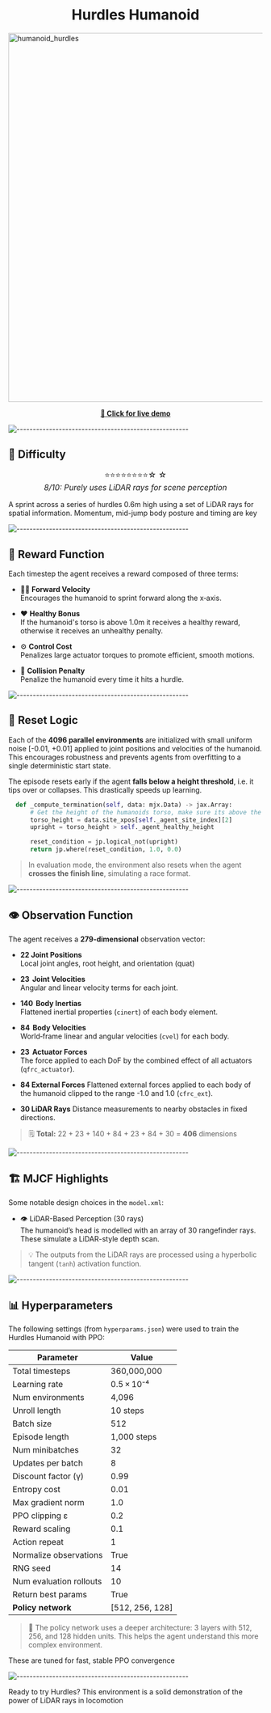 <div align="center">
  <h1>Hurdles Humanoid</h1>
</div>

<img width="1818" height="730" alt="humanoid_hurdles" src="https://github.com/user-attachments/assets/73df4c68-7274-4cb2-8104-c62c870cb11a" />

<br/>

<p align="center">
  <a href="https://i1cps.github.io/Sports-Hub-Website/"><strong>🔗 Click for live demo </strong></a>
</p>

![-----------------------------------------------------](https://raw.githubusercontent.com/andreasbm/readme/master/assets/lines/aqua.png)

## 🧩 Difficulty

<p align="center" style="font-size:1.1em">
⭐⭐⭐⭐⭐⭐⭐⭐☆ ☆<br/>
<em>8/10: Purely uses LiDAR rays for scene perception </em>
</p>

A sprint across a series of hurdles 0.6m high using a set of LiDAR rays for spatial information. Momentum, mid-jump body posture and timing are key

![-----------------------------------------------------](https://raw.githubusercontent.com/andreasbm/readme/master/assets/lines/aqua.png)

## 🧮 Reward Function

Each timestep the agent receives a reward composed of three terms:

- 🏃‍♂️ **Forward Velocity**  
  Encourages the humanoid to sprint forward along the x‑axis.

- ❤️ **Healthy Bonus**  
  If the humanoid's torso is above 1.0m it receives a healthy reward, otherwise it receives an unhealthy penalty.

- ⚙️ **Control Cost**  
  Penalizes large actuator torques to promote efficient, smooth motions.

- 🤕 **Collision Penalty**  
  Penalize the humanoid every time it hits a hurdle.

![-----------------------------------------------------](https://raw.githubusercontent.com/andreasbm/readme/master/assets/lines/aqua.png)

## 🔁 Reset Logic

Each of the **4096 parallel environments** are initialized with small uniform noise [-0.01, +0.01] applied to joint positions and velocities of the humanoid. This encourages robustness and prevents agents from overfitting to a single deterministic start state.

The episode resets early if the agent **falls below a height threshold**, i.e. it tips over or collapses. This drastically speeds up learning.

```python
  def _compute_termination(self, data: mjx.Data) -> jax.Array:
      # Get the height of the humanoids torso, make sure its above the height limit
      torso_height = data.site_xpos[self._agent_site_index][2]
      upright = torso_height > self._agent_healthy_height

      reset_condition = jp.logical_not(upright)
      return jp.where(reset_condition, 1.0, 0.0)
```

> In evaluation mode, the environment also resets when the agent **crosses the finish line**, simulating a race format.

![-----------------------------------------------------](https://raw.githubusercontent.com/andreasbm/readme/master/assets/lines/aqua.png)

## 👁 Observation Function

The agent receives a **279‑dimensional** observation vector:

- **22 Joint Positions**  
  Local joint angles, root height, and orientation (quat)

- **23  Joint Velocities**  
  Angular and linear velocity terms for each joint.

- **140  Body Inertias**  
  Flattened inertial properties (`cinert`) of each body element.

- **84  Body Velocities**  
  World‑frame linear and angular velocities (`cvel`) for each body.

- **23  Actuator Forces**  
  The force applied to each DoF by the combined effect of all actuators (`qfrc_actuator`).

- **84 External Forces**
  Flattened external forces applied to each body of the humanoid clipped to the range -1.0 and 1.0 (`cfrc_ext`).

- **30 LiDAR Rays**
  Distance measurements to nearby obstacles in fixed directions.

> 🗒️ **Total:** 22 + 23 + 140 + 84 + 23 + 84 + 30 = **406** dimensions

![-----------------------------------------------------](https://raw.githubusercontent.com/andreasbm/readme/master/assets/lines/aqua.png)

## 🏗️ MJCF Highlights

Some notable design choices in the `model.xml`:

- 👁️ LiDAR-Based Perception (30 rays)  
  The humanoid’s head is modelled with an array of 30 rangefinder rays. These simulate a LiDAR-style depth scan.

> 💡 The outputs from the LiDAR rays are processed using a hyperbolic tangent (`tanh`) activation function.

![-----------------------------------------------------](https://raw.githubusercontent.com/andreasbm/readme/master/assets/lines/aqua.png)

## 📊 Hyperparameters

The following settings (from `hyperparams.json`) were used to train the Hurdles Humanoid with PPO:

| Parameter               | Value           |
| ----------------------- | --------------- |
| Total timesteps         | 360,000,000     |
| Learning rate           | 0.5 × 10⁻⁴      |
| Num environments        | 4,096           |
| Unroll length           | 10 steps        |
| Batch size              | 512             |
| Episode length          | 1,000 steps     |
| Num minibatches         | 32              |
| Updates per batch       | 8               |
| Discount factor (γ)     | 0.99            |
| Entropy cost            | 0.01            |
| Max gradient norm       | 1.0             |
| PPO clipping ε          | 0.2             |
| Reward scaling          | 0.1             |
| Action repeat           | 1               |
| Normalize observations  | True            |
| RNG seed                | 14              |
| Num evaluation rollouts | 10              |
| Return best params      | True            |
| **Policy network**      | [512, 256, 128] |

> 🧠 The policy network uses a deeper architecture: 3 layers with 512, 256, and 128 hidden units. This helps the agent understand this more complex environment.

These are tuned for fast, stable PPO convergence

![-----------------------------------------------------](https://raw.githubusercontent.com/andreasbm/readme/master/assets/lines/aqua.png)

Ready to try Hurdles? This environment is a solid demonstration of the power of LiDAR rays in locomotion
